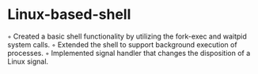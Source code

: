 # Linux-based-shell
◦ Created a basic shell functionality by utilizing the fork-exec and waitpid system calls.
◦ Extended the shell to support background execution of processes.
◦ Implemented signal handler that changes the disposition of a Linux signal.
